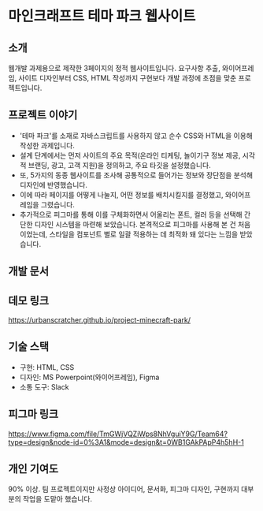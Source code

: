 # 마인크래프트 테마 파크 웹사이트

## 소개
웹개발 과제용으로 제작한 3페이지의 정적 웹사이트입니다. 요구사항 추출, 와이어프레임, 사이트 디자인부터 CSS, HTML 작성까지 구현보다 개발 과정에 초점을 맞춘 프로젝트입니다.

## 프로젝트 이야기
- '테마 파크'를 소재로 자바스크립트를 사용하지 않고 순수 CSS와 HTML을 이용해 작성한 과제입니다.
- 설계 단계에서는 먼저 사이트의 주요 목적(온라인 티케팅, 놀이기구 정보 제공, 시각적 브랜딩, 광고, 고객 지원)을 정의하고, 주요 타깃을 설정했습니다.
- 또, 5가지의 동종 웹사이트를 조사해 공통적으로 들어가는 정보와 장단점을 분석해 디자인에 반영했습니다.
- 이에 따라 페이지를 어떻게 나눌지, 어떤 정보를 배치시킬지를 결정했고, 와이어프레임을 그렸습니다.
- 추가적으로 피그마를 통해 이를 구체화하면서 어울리는 폰트, 컬러 등을 선택해 간단한 디자인 시스템을 마련해 보았습니다. 본격적으로 피그마를 사용해 본 건 처음이었는데, 스타일을 컴포넌트 별로 일괄 적용하는 데 최적화 돼 있다는 느낌을 받았습니다.

## 개발 문서


## 데모 링크
https://urbanscratcher.github.io/project-minecraft-park/

## 기술 스택
- 구현: HTML, CSS
- 디자인: MS Powerpoint(와이어프레임), Figma
- 소통 도구: Slack


## 피그마 링크
https://www.figma.com/file/TmGWjVQZiWps8NhVguiY9G/Team64?type=design&node-id=0%3A1&mode=design&t=0WB1GAkPApP4h5hH-1

## 개인 기여도
90% 이상. 팀 프로젝트이지만 사정상 아이디어, 문서화, 피그마 디자인, 구현까지 대부분의 작업을 도맡아 했습니다.
